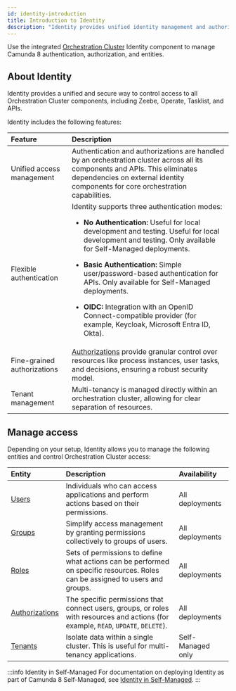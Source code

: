 ```yaml
---
id: identity-introduction
title: Introduction to Identity
description: "Identity provides unified identity management and authorizations for an orchestration cluster."
---
```


Use the integrated [Orchestration Cluster](../orchestration-cluster.md) Identity component to manage Camunda 8 authentication, authorization, and entities.

## About Identity

Identity provides a unified and secure way to control access to all Orchestration Cluster components, including Zeebe, Operate, Tasklist, and APIs.

Identity includes the following features:

| Feature                     | Description                                                                                                                                                                                                                                                                                                                                                                                                                                                                                                        |
| :-------------------------- | :----------------------------------------------------------------------------------------------------------------------------------------------------------------------------------------------------------------------------------------------------------------------------------------------------------------------------------------------------------------------------------------------------------------------------------------------------------------------------------------------------------------- |
| Unified access management   | Authentication and authorizations are handled by an orchestration cluster across all its components and APIs. This eliminates dependencies on external identity components for core orchestration capabilities.                                                                                                                                                                                                                                                                                                    |
| Flexible authentication     | Identity supports three authentication modes: <p><ul><li><p>**No Authentication:** Useful for local development and testing. Useful for local development and testing. Only available for Self-Managed deployments.</p></li><li><p>**Basic Authentication:** Simple user/password-based authentication for APIs. Only available for Self-Managed deployments.</p></li><li><p>**OIDC:** Integration with an OpenID Connect-compatible provider (for example, Keycloak, Microsoft Entra ID, Okta).</p></li></ul></p> |
| Fine-grained authorizations | [Authorizations](authorization.md) provide granular control over resources like process instances, user tasks, and decisions, ensuring a robust security model.                                                                                                                                                                                                                                                                                                                                                    |
| Tenant management           | Multi-tenancy is managed directly within an orchestration cluster, allowing for clear separation of resources.                                                                                                                                                                                                                                                                                                                                                                                                     |

## Manage access

Depending on your setup, Identity allows you to manage the following entities and control Orchestration Cluster access:

| Entity                             | Description                                                                                                                         | Availability      |
| :--------------------------------- | :---------------------------------------------------------------------------------------------------------------------------------- | :---------------- |
| [Users](user.md)                   | Individuals who can access applications and perform actions based on their permissions.                                             | All deployments   |
| [Groups](group.md)                 | Simplify access management by granting permissions collectively to groups of users.                                                 | All deployments   |
| [Roles](role.md)                   | Sets of permissions to define what actions can be performed on specific resources. Roles can be assigned to users and groups.       | All deployments   |
| [Authorizations](authorization.md) | The specific permissions that connect users, groups, or roles with resources and actions (for example, `READ`, `UPDATE`, `DELETE`). | All deployments   |
| [Tenants](tenant.md)               | Isolate data within a single cluster. This is useful for multi-tenancy applications.                                                | Self-Managed only |

:::info Identity in Self-Managed
For documentation on deploying Identity as part of Camunda 8 Self-Managed, see [Identity in Self-Managed](/self-managed/components/orchestration-cluster/identity/overview.md).
:::
